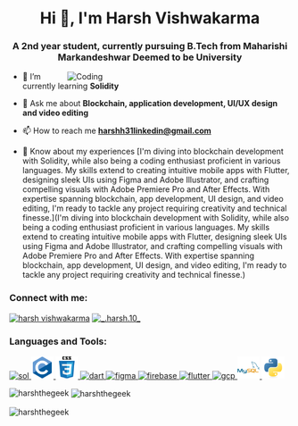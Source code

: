 <h1 align="center">Hi 👋, I'm Harsh Vishwakarma</h1>
<h3 align="center">A 2nd year student, currently pursuing B.Tech from Maharishi Markandeshwar Deemed to be University</h3>
<img align="right" alt="Coding" width="400" src="https://cdn.sanity.io/images/bj34pdbp/migration/d5ee6d65f086d25debf43d55e034d7184d545451-2048x1152.jpg">

- 🌱 I’m currently learning **Solidity**

- 💬 Ask me about **Blockchain, application development, UI/UX design and video editing**

- 📫 How to reach me **harshh31linkedin@gmail.com**

- 📄 Know about my experiences [I'm diving into blockchain development with Solidity, while also being a coding enthusiast proficient in various languages. My skills extend to creating intuitive mobile apps with Flutter, designing sleek UIs using Figma and Adobe Illustrator, and crafting compelling visuals with Adobe Premiere Pro and After Effects. With expertise spanning blockchain, app development, UI design, and video editing, I'm ready to tackle any project requiring creativity and technical finesse.](I'm diving into blockchain development with Solidity, while also being a coding enthusiast proficient in various languages. My skills extend to creating intuitive mobile apps with Flutter, designing sleek UIs using Figma and Adobe Illustrator, and crafting compelling visuals with Adobe Premiere Pro and After Effects. With expertise spanning blockchain, app development, UI design, and video editing, I'm ready to tackle any project requiring creativity and technical finesse.)

<h3 align="left">Connect with me:</h3>
<p align="left">
<a href="https://linkedin.com/in/harsh vishwakarma" target="blank"><img align="center" src="https://raw.githubusercontent.com/rahuldkjain/github-profile-readme-generator/master/src/images/icons/Social/linked-in-alt.svg" alt="harsh vishwakarma" height="30" width="40" /></a>
<a href="https://instagram.com/_.harsh.10_" target="blank"><img align="center" src="https://raw.githubusercontent.com/rahuldkjain/github-profile-readme-generator/master/src/images/icons/Social/instagram.svg" alt="_.harsh.10_" height="30" width="40" /></a>
</p>

<h3 align="left">Languages and Tools:</h3>
<p align="left"> </a> <a href="https://soliditylang.org" target="_blank" rel="noreferrer"> <img src="https://logowik.com/content/uploads/images/solidity-programming-language881.logowik.com.webp" alt="sol" width="40" height="40"/> </a> <a href="https://www.cprogramming.com/" target="_blank" rel="noreferrer"> <img src="https://raw.githubusercontent.com/devicons/devicon/master/icons/c/c-original.svg" alt="c" width="40" height="40"/> </a> <a href="https://www.w3schools.com/css/" target="_blank" rel="noreferrer"> <img src="https://raw.githubusercontent.com/devicons/devicon/master/icons/css3/css3-original-wordmark.svg" alt="css3" width="40" height="40"/> </a> <a href="https://dart.dev" target="_blank" rel="noreferrer"> <img src="https://www.vectorlogo.zone/logos/dartlang/dartlang-icon.svg" alt="dart" width="40" height="40"/> </a> <a href="https://www.figma.com/" target="_blank" rel="noreferrer"> <img src="https://www.vectorlogo.zone/logos/figma/figma-icon.svg" alt="figma" width="40" height="40"/> </a> <a href="https://firebase.google.com/" target="_blank" rel="noreferrer"> <img src="https://www.vectorlogo.zone/logos/firebase/firebase-icon.svg" alt="firebase" width="40" height="40"/> </a> <a href="https://flutter.dev" target="_blank" rel="noreferrer"> <img src="https://www.vectorlogo.zone/logos/flutterio/flutterio-icon.svg" alt="flutter" width="40" height="40"/> </a> <a href="https://cloud.google.com" target="_blank" rel="noreferrer"> <img src="https://www.vectorlogo.zone/logos/google_cloud/google_cloud-icon.svg" alt="gcp" width="40" height="40"/> </a> <a href="https://www.mysql.com/" target="_blank" rel="noreferrer"> <img src="https://raw.githubusercontent.com/devicons/devicon/master/icons/mysql/mysql-original-wordmark.svg" alt="mysql" width="40" height="40"/> </a> <a href="https://www.python.org" target="_blank" rel="noreferrer"> <img src="https://raw.githubusercontent.com/devicons/devicon/master/icons/python/python-original.svg" alt="python" width="40" height="40"/> </a> </p>

<p><img align="left" src="https://github-readme-stats.vercel.app/api/top-langs?username=harshthegeek&show_icons=true&locale=en&layout=compact" alt="harshthegeek" /></p>

<p>&nbsp;<img align="center" src="https://github-readme-stats.vercel.app/api?username=harshthegeek&show_icons=true&locale=en" alt="harshthegeek" /></p>

<p><img align="center" src="https://github-readme-streak-stats.herokuapp.com/?user=harshthegeek&" alt="harshthegeek" /></p>
